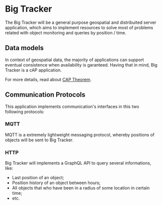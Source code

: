 # Big Tracker

The Big Tracker will be a general purpose geospatial and distribuited server application, which aims to implement resources to solve most of problems related with object monitoring and queries by position / time.

## Data models

In context of geospatial data, the majority of applications can support eventual consistence when availability is garanteed. Having that in mind, Big Tracker is a cAP application.

For more details, read about [CAP Theorem](https://en.wikipedia.org/wiki/CAP_theorem).

## Communication Protocols

This application implements communication's interfaces in this two following protocols:

### MQTT

MQTT is a extremely lightweight messaging protocol, whereby positions of objects will be sent to Big Tracker.

### HTTP

Big Tracker will implements a GraphQL API to query several informations, like:
* Last position of an object;
* Position history of an object between hours;
* All objects that who have been in a radius of some location in certain time;
* etc.
